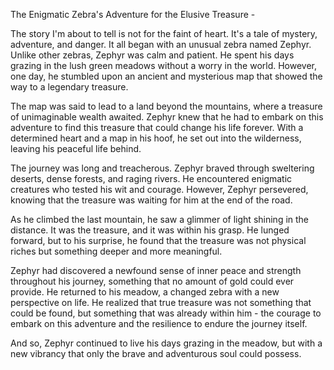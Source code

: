 The Enigmatic Zebra's Adventure for the Elusive Treasure - 

The story I'm about to tell is not for the faint of heart. It's a tale of mystery, adventure, and danger. It all began with an unusual zebra named Zephyr. Unlike other zebras, Zephyr was calm and patient. He spent his days grazing in the lush green meadows without a worry in the world. However, one day, he stumbled upon an ancient and mysterious map that showed the way to a legendary treasure.

The map was said to lead to a land beyond the mountains, where a treasure of unimaginable wealth awaited. Zephyr knew that he had to embark on this adventure to find this treasure that could change his life forever. With a determined heart and a map in his hoof, he set out into the wilderness, leaving his peaceful life behind.

The journey was long and treacherous. Zephyr braved through sweltering deserts, dense forests, and raging rivers. He encountered enigmatic creatures who tested his wit and courage. However, Zephyr persevered, knowing that the treasure was waiting for him at the end of the road.

As he climbed the last mountain, he saw a glimmer of light shining in the distance. It was the treasure, and it was within his grasp. He lunged forward, but to his surprise, he found that the treasure was not physical riches but something deeper and more meaningful.

Zephyr had discovered a newfound sense of inner peace and strength throughout his journey, something that no amount of gold could ever provide. He returned to his meadow, a changed zebra with a new perspective on life. He realized that true treasure was not something that could be found, but something that was already within him - the courage to embark on this adventure and the resilience to endure the journey itself.

And so, Zephyr continued to live his days grazing in the meadow, but with a new vibrancy that only the brave and adventurous soul could possess.